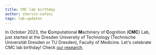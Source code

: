 ```yaml
---
title: CMC lab birthday
author: shervin-safavi
tags: lab-updates
---
```


In October 2023, the **C**omputational **M**achinery of **C**ognition (**CMC**) Lab, just started at the Dresden University of Technology (Technische Universität Dresden or TU Dresden), Faculty of Medicine. Let's celebrate CMC lab birthday! Check [our research](/research).
